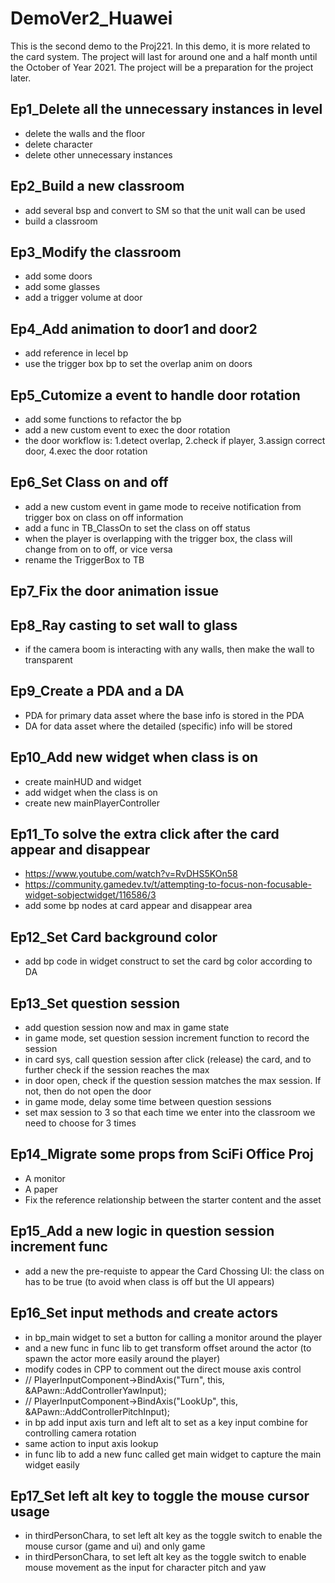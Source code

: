 # DemoVer2_Huawei
This is the second demo to the Proj221. In this demo, it is more related to the card system.
The project will last for around one and a half month until the October of Year 2021. The project will be a preparation for the project later.

## Ep1_Delete all the unnecessary instances in level
+ delete the walls and the floor
+ delete character
+ delete other unnecessary instances

## Ep2_Build a new classroom
+ add several bsp and convert to SM so that the unit wall can be used
+ build a classroom

## Ep3_Modify the classroom
+ add some doors
+ add some glasses
+ add a trigger volume at door

## Ep4_Add animation to door1 and door2
+ add reference in lecel bp
+ use the trigger box bp to set the overlap anim on doors

## Ep5_Cutomize a event to handle door rotation
+ add some functions to refactor the bp
+ add a new custom event to exec the door rotation
+ the door workflow is: 1.detect overlap, 2.check if player, 3.assign correct door, 4.exec the door rotation

## Ep6_Set Class on and off
+ add a new custom event in game mode to receive notification from trigger box on class on off information
+ add a func in TB_ClassOn to set the class on off status
+ when the player is overlapping with the trigger box, the class will change from on to off, or vice versa
+ rename the TriggerBox to TB

## Ep7_Fix the door animation issue

## Ep8_Ray casting to set wall to glass
+ if the camera boom is interacting with any walls, then make the wall to transparent

## Ep9_Create a PDA and a DA
+ PDA for primary data asset where the base info is stored in the PDA
+ DA for data asset where the detailed (specific) info will be stored

## Ep10_Add new widget when class is on
+ create mainHUD and widget
+ add widget when the class is on
+ create new mainPlayerController

## Ep11_To solve the extra click after the card appear and disappear
+ https://www.youtube.com/watch?v=RvDHS5KOn58
+ https://community.gamedev.tv/t/attempting-to-focus-non-focusable-widget-sobjectwidget/116586/3
+ add some bp nodes at card appear and disappear area

## Ep12_Set Card background color
+ add bp code in widget construct to set the card bg color according to DA

## Ep13_Set question session
+ add question session now and max in game state
+ in game mode, set question session increment function to record the session
+ in card sys, call question session after click (release) the card, and to further check if the session reaches the max
+ in door open, check if the question session matches the max session. If not, then do not open the door
+ in game mode, delay some time between question sessions
+ set max session to 3 so that each time we enter into the classroom we need to choose for 3 times

## Ep14_Migrate some props from SciFi Office Proj
+ A monitor
+ A paper
+ Fix the reference relationship between the starter content and the asset

## Ep15_Add a new logic in question session increment func
+ add a new the pre-requiste to appear the Card Chossing UI: the class on has to be true (to avoid when class is off but the UI appears)

## Ep16_Set input methods and create actors
+ in bp_main widget to set a button for calling a monitor around the player
+ and a new func in func lib to get transform offset around the actor (to spawn the actor more easily around the player)
+ modify codes in CPP to comment out the direct mouse axis control
+ // PlayerInputComponent->BindAxis("Turn", this, &APawn::AddControllerYawInput);
+ // PlayerInputComponent->BindAxis("LookUp", this, &APawn::AddControllerPitchInput);
+ in bp add input axis turn and left alt to set as a key input combine for controlling camera rotation
+ same action to input axis lookup
+ in func lib to add a new func called get main widget to capture the main widget easily

## Ep17_Set left alt key to toggle the mouse cursor usage
+ in thirdPersonChara, to set left alt key as the toggle switch to enable the mouse cursor (game and ui) and only game
+ in thirdPersonChara, to set left alt key as the toggle switch to enable mouse movement as the input for character pitch and yaw



